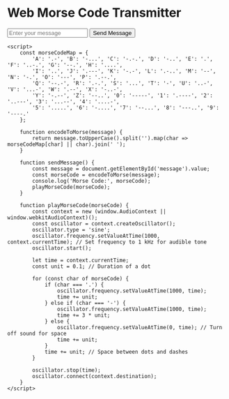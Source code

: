 <html lang="en">
<head>
    <meta charset="UTF-8">
    <title>Web Morse Code Transmitter</title>
</head>
<body>
    <h1>Web Morse Code Transmitter</h1>
    <input type="text" id="message" placeholder="Enter your message">
    <button onclick="sendMessage()">Send Message</button>
    
    <script>
        const morseCodeMap = {
            'A': '.-', 'B': '-...', 'C': '-.-.', 'D': '-..', 'E': '.', 'F': '..-.', 'G': '--.', 'H': '....',
            'I': '..', 'J': '.---', 'K': '-.-', 'L': '.-..', 'M': '--', 'N': '-.', 'O': '---', 'P': '.--.',
            'Q': '--.-', 'R': '.-.', 'S': '...', 'T': '-', 'U': '..-', 'V': '...-', 'W': '.--', 'X': '-..-',
            'Y': '-.--', 'Z': '--..', '0': '-----', '1': '.----', '2': '..---', '3': '...--', '4': '....-', 
            '5': '.....', '6': '-....', '7': '--...', '8': '---..', '9': '----.'
        };

        function encodeToMorse(message) {
            return message.toUpperCase().split('').map(char => morseCodeMap[char] || char).join(' ');
        }

        function sendMessage() {
            const message = document.getElementById('message').value;
            const morseCode = encodeToMorse(message);
            console.log('Morse Code:', morseCode);
            playMorseCode(morseCode);
        }

        function playMorseCode(morseCode) {
            const context = new (window.AudioContext || window.webkitAudioContext)();
            const oscillator = context.createOscillator();
            oscillator.type = 'sine';
            oscillator.frequency.setValueAtTime(1000, context.currentTime); // Set frequency to 1 kHz for audible tone
            oscillator.start();

            let time = context.currentTime;
            const unit = 0.1; // Duration of a dot

            for (const char of morseCode) {
                if (char === '.') {
                    oscillator.frequency.setValueAtTime(1000, time);
                    time += unit;
                } else if (char === '-') {
                    oscillator.frequency.setValueAtTime(1000, time);
                    time += 3 * unit;
                } else {
                    oscillator.frequency.setValueAtTime(0, time); // Turn off sound for space
                    time += unit;
                }
                time += unit; // Space between dots and dashes
            }

            oscillator.stop(time);
            oscillator.connect(context.destination);
        }
    </script>
</body>
</html>
